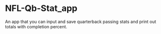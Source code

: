 # NFL-Qb-Stat_app
An app that you can input and save quarterback passing stats and print out totals with completion percent.
